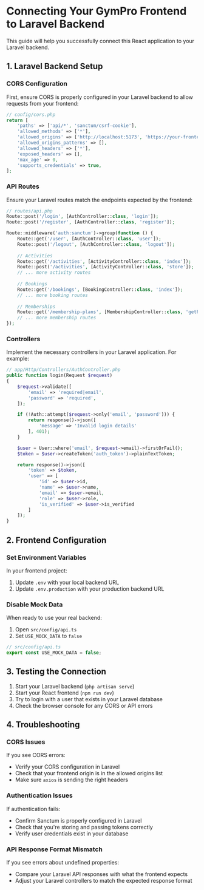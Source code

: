 # Connecting Your GymPro Frontend to Laravel Backend

This guide will help you successfully connect this React application to your Laravel backend.

## 1. Laravel Backend Setup

### CORS Configuration

First, ensure CORS is properly configured in your Laravel backend to allow requests from your frontend:

```php
// config/cors.php
return [
    'paths' => ['api/*', 'sanctum/csrf-cookie'],
    'allowed_methods' => ['*'],
    'allowed_origins' => ['http://localhost:5173', 'https://your-frontend-domain.com'],
    'allowed_origins_patterns' => [],
    'allowed_headers' => ['*'],
    'exposed_headers' => [],
    'max_age' => 0,
    'supports_credentials' => true,
];
```

### API Routes

Ensure your Laravel routes match the endpoints expected by the frontend:

```php
// routes/api.php
Route::post('/login', [AuthController::class, 'login']);
Route::post('/register', [AuthController::class, 'register']);

Route::middleware('auth:sanctum')->group(function () {
    Route::get('/user', [AuthController::class, 'user']);
    Route::post('/logout', [AuthController::class, 'logout']);
    
    // Activities
    Route::get('/activities', [ActivityController::class, 'index']);
    Route::post('/activities', [ActivityController::class, 'store']);
    // ... more activity routes
    
    // Bookings
    Route::get('/bookings', [BookingController::class, 'index']);
    // ... more booking routes
    
    // Memberships
    Route::get('/membership-plans', [MembershipController::class, 'getPlans']);
    // ... more membership routes
});
```

### Controllers

Implement the necessary controllers in your Laravel application. For example:

```php
// app/Http/Controllers/AuthController.php
public function login(Request $request)
{
    $request->validate([
        'email' => 'required|email',
        'password' => 'required',
    ]);

    if (!Auth::attempt($request->only('email', 'password'))) {
        return response()->json([
            'message' => 'Invalid login details'
        ], 401);
    }

    $user = User::where('email', $request->email)->firstOrFail();
    $token = $user->createToken('auth_token')->plainTextToken;

    return response()->json([
        'token' => $token,
        'user' => [
            'id' => $user->id,
            'name' => $user->name,
            'email' => $user->email,
            'role' => $user->role,
            'is_verified' => $user->is_verified
        ]
    ]);
}
```

## 2. Frontend Configuration

### Set Environment Variables

In your frontend project:

1. Update `.env` with your local backend URL
2. Update `.env.production` with your production backend URL

### Disable Mock Data

When ready to use your real backend:

1. Open `src/config/api.ts`
2. Set `USE_MOCK_DATA` to `false`

```javascript
// src/config/api.ts
export const USE_MOCK_DATA = false;
```

## 3. Testing the Connection

1. Start your Laravel backend (`php artisan serve`)
2. Start your React frontend (`npm run dev`)
3. Try to login with a user that exists in your Laravel database
4. Check the browser console for any CORS or API errors

## 4. Troubleshooting

### CORS Issues

If you see CORS errors:
- Verify your CORS configuration in Laravel
- Check that your frontend origin is in the allowed origins list
- Make sure `axios` is sending the right headers

### Authentication Issues

If authentication fails:
- Confirm Sanctum is properly configured in Laravel
- Check that you're storing and passing tokens correctly
- Verify user credentials exist in your database

### API Response Format Mismatch

If you see errors about undefined properties:
- Compare your Laravel API responses with what the frontend expects
- Adjust your Laravel controllers to match the expected response format
